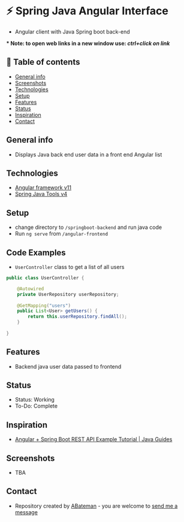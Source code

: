 # :zap: Spring Java Angular Interface

* Angular client with Java Spring boot back-end

**\* Note: to open web links in a new window use: _ctrl+click on link_**

## :page_facing_up: Table of contents

* [General info](#general-info)
* [Screenshots](#screenshots)
* [Technologies](#technologies)
* [Setup](#setup)
* [Features](#features)
* [Status](#status)
* [Inspiration](#inspiration)
* [Contact](#contact)

## General info

* Displays Java back end user data in a front end Angular list

## Technologies

* [Angular framework v11](https://angular.io/)
* [Spring Java Tools v4](https://spring.io/tools)

## Setup

* change directory to `/springboot-backend` and run java code
* Run `ng serve` from `/angular-frontend`

## Code Examples

* `UserController` class to get a list of all users

```java
public class UserController {

	@Autowired
	private UserRepository userRepository;
	
	@GetMapping("users")
	public List<User> getUsers() {
		return this.userRepository.findAll();
	}
	
}
```

## Features

* Backend java user data passed to frontend

## Status

* Status: Working
* To-Do: Complete

## Inspiration

* [Angular + Spring Boot REST API Example Tutorial | Java Guides](https://www.youtube.com/watch?v=_rMAnZIcRiU&t=3s)

## Screenshots

* TBA

## Contact

* Repository created by [ABateman](https://www.andrewbateman.org) - you are welcome to [send me a message](https://andrewbateman.org/contact)
